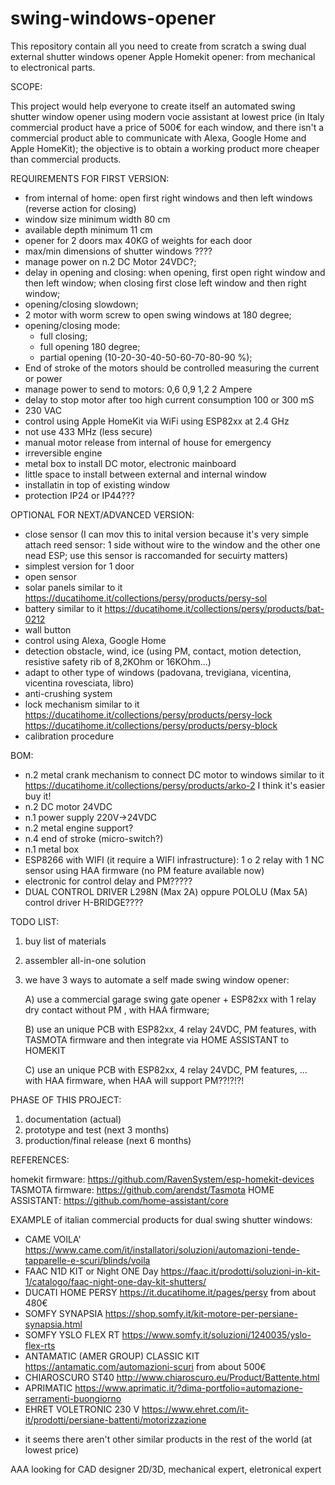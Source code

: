 # swing-windows-opener
This repository contain all you need to create from scratch a swing dual external shutter windows opener Apple Homekit opener: from mechanical to electronical parts.

SCOPE:

This project would help everyone to create itself an automated swing shutter window opener using modern vocie assistant at lowest price (in Italy commercial product have a price of 500€ for each window, and there isn't a commercial product able to communicate with Alexa, Google Home and Apple HomeKit); the objective is to obtain a working product more cheaper than commercial products.


REQUIREMENTS FOR FIRST VERSION:
- from internal of home: open first right windows and then left windows (reverse action for closing)
- window size minimum width 80 cm
- available depth minimum 11 cm
- opener for 2 doors max 40KG of weights for each door
- max/min dimensions of shutter windows ????
- manage power on n.2 DC Motor 24VDC?;
- delay in opening and closing: when opening, first open right window and then left window; when closing first close left window and then right window;
- opening/closing slowdown;
- 2 motor with worm screw to open swing windows at 180 degree;
- opening/closing mode:
  - full closing;
  - full opening 180 degree;
  - partial opening (10-20-30-40-50-60-70-80-90 %);
- End of stroke of the motors should be controlled measuring the current or power
- manage power to send to motors: 0,6 0,9 1,2 2 Ampere
- delay to stop motor after too high current consumption 100 or 300 mS
- 230 VAC
- control using Apple HomeKit via WiFi using ESP82xx at 2.4 GHz
- not use 433 MHz (less secure)
- manual motor release from internal of house for emergency
- irreversible engine
- metal box to install DC motor, electronic mainboard
- little space to install between external and internal window
- installatin in top of existing window
- protection IP24 or IP44???

OPTIONAL FOR NEXT/ADVANCED VERSION:
- close sensor (I can mov this to inital version because it's very simple attach reed sensor: 1 side without wire to the window and the other one nead ESP; use this sensor is raccomanded for secuirty matters)
- simplest version for 1 door
- open sensor
- solar panels similar to it https://ducatihome.it/collections/persy/products/persy-sol
- battery similar to it https://ducatihome.it/collections/persy/products/bat-0212
- wall button
- control using Alexa, Google Home
- detection obstacle, wind, ice (using PM, contact, motion detection, resistive safety rib of 8,2KOhm or 16KOhm...)
- adapt to other type of windows (padovana, trevigiana, vicentina, vicentina rovesciata, libro)
- anti-crushing system
- lock mechanism similar to it https://ducatihome.it/collections/persy/products/persy-lock https://ducatihome.it/collections/persy/products/persy-block
- calibration procedure

BOM:
- n.2 metal crank mechanism to connect DC motor to windows similar to it https://ducatihome.it/collections/persy/products/arko-2 I think it's easier buy it!
- n.2 DC motor 24VDC
- n.1 power supply 220V->24VDC
- n.2 metal engine support?
- n.4 end of stroke (micro-switch?)
- n.1 metal box
- ESP8266 with WIFI (it require a WIFI infrastructure): 1 o 2 relay with 1 NC sensor using HAA firmware (no PM feature available now)
- electronic for control delay and PM?????
- DUAL CONTROL DRIVER L298N (Max 2A) oppure POLOLU (Max 5A) control driver H-BRIDGE????

TODO LIST:
1) buy list of materials
2) assembler all-in-one solution
3) we have 3 ways to automate a self made swing window opener:

   A) use a commercial garage swing gate opener + ESP82xx with 1 relay dry contact without PM , with HAA firmware; 

   B) use an unique PCB with ESP82xx, 4 relay 24VDC, PM features, with TASMOTA firmware and then integrate via HOME ASSISTANT to HOMEKIT

   C) use an unique PCB with ESP82xx, 4 relay 24VDC, PM features, ... with HAA firmware, when HAA will support PM??!?!?!

PHASE OF THIS PROJECT:
1) documentation (actual)
2) prototype and test (next 3 months)
3) production/final release (next 6 months)


REFERENCES:

homekit firmware: https://github.com/RavenSystem/esp-homekit-devices
TASMOTA firmware: https://github.com/arendst/Tasmota
HOME ASSISTANT: https://github.com/home-assistant/core


EXAMPLE of italian commercial products for dual swing shutter windows:
- CAME VOILA' https://www.came.com/it/installatori/soluzioni/automazioni-tende-tapparelle-e-scuri/blinds/voila
- FAAC N1D KIT or Night ONE Day https://faac.it/prodotti/soluzioni-in-kit-1/catalogo/faac-night-one-day-kit-shutters/
- DUCATI HOME PERSY https://it.ducatihome.it/pages/persy from about 480€
- SOMFY SYNAPSIA https://shop.somfy.it/kit-motore-per-persiane-synapsia.html
- SOMFY YSLO FLEX RT https://www.somfy.it/soluzioni/1240035/yslo-flex-rts
- ANTAMATIC (AMER GROUP) CLASSIC KIT https://antamatic.com/automazioni-scuri from about 500€
- CHIAROSCURO ST40 http://www.chiaroscuro.eu/Product/Battente.html
- APRIMATIC https://www.aprimatic.it/?dima-portfolio=automazione-serramenti-buongiorno
- EHRET VOLETRONIC 230 V https://www.ehret.com/it-it/prodotti/persiane-battenti/motorizzazione
* it seems there aren't other similar products in the rest of the world (at lowest price)

AAA looking for CAD designer 2D/3D, mechanical expert, eletronical expert
